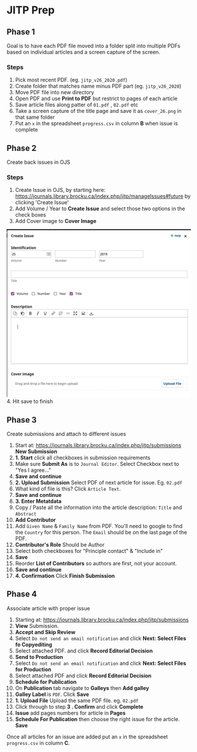 # JITP Prep



## Phase 1

Goal is to have each PDF file moved into a folder split into multiple PDFs based on individual articles and a screen capture of the screen.

### Steps
1. Pick most recent PDF. (eg. `jitp_v26_2020.pdf`)
2. Create folder that matches name minus PDF part (eg. `jitp_v26_2020`)
3. Move PDF file into new directory
3. Open PDF and use **Print to PDF** but restrict to pages of each article
4. Save article files along patter of `01.pdf` , `02.pdf` etc
5. Take a screen capture of the title page and save it as `cover_26.png` in that same folder
5. Put an `x` in the spreadsheet `progress.csv` in column **B** when issue is complete

## Phase 2

Create back issues in OJS

### Steps

1. Create Issue in OJS, by starting here: https://journals.library.brocku.ca/index.php/jitp/manageIssues#future by clicking 'Create Issue'
2. Add Volume / Year to **Create Issue** and select those two options in the check boxes
3. Add Cover image to **Cover Image**
<img src="new_issue.png" alt="new_issue.png" style="zoom:50%;" />
4. Hit save to finish


## Phase 3 ##

Create submissions and attach to different issues

1. Start at: https://journals.library.brocku.ca/index.php/jitp/submissions **New Submission**
2. **1. Start** click all checkboxes in submission requirements
3. Make sure **Submit As** is to `Journal Editor`.  Select Checkbox next to "Yes I agree..."
4. **Save and continue** 
5. **2. Upload Submission** Select PDF of next article for issue. Eg. `02.pdf`
6. What kind of file is this? Click `Article Text`. 
7. **Save and continue**
8. **3. Enter Metatdata**
9. Copy / Paste all the information into the article description: `Title` and `Abstract`
10. **Add Contributor**
11. Add `Given Name` & `Family Name` from PDF. You'll need to google to find the  `Country` for this person. The `Email` should be on the last page of the PDF.
12. **Contributor's Role** Should be Author
13. Select both checkboxes for "Principle contact" & "Include in"
14. **Save**
15. Reorder **List of Contributors** so authors are first, not your account.
16. **Save and continue**
17. **4. Confirmation** Click **Finish Submission**



## Phase 4 ##

Associate article with proper issue

1. Starting at: https://journals.library.brocku.ca/index.php/jitp/submissions
2. **View** Submission.
3. **Accept and Skip Review**
4. Select `Do not send an email notification` and click **Next: Select Files fo Copyediting**
6. Select attached PDF. and click **Record Editorial Decision**
8. **Send to Production**
9. Select `Do not send an email notification` and click **Next: Select Files for Production**
10. Select attached PDF and click **Record Editorial Decision**
11. **Schedule for Publication**
12. On **Publication** tab navigate to **Galleys** then **Add galley** 
13. **Galley Label** is `PDF`. Click **Save**
14. **1. Upload File** Upload the same PDF file. eg. `02.pdf`
15. Click through to step **3 . Confirm** and click **Complete**
16. **Issue** add pages numbers for article in **Pages**
16. **Schedule For Publication** then choose the right issue for the article. **Save**

Once all articles for an issue are added put an `x` in the spreadsheet `progress.csv` in column **C**.


